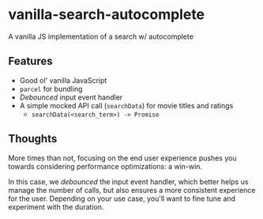 # vanilla-search-autocomplete
A vanilla JS implementation of a search w/ autocomplete

## Features
- Good ol' vanilla JavaScript
- `parcel` for bundling
- *Debounced* input event handler
- A simple mocked API call (`searchData`) for movie titles and ratings
  - `searchData(<search_term>) -> Promise`

## Thoughts
More times than not, focusing on the end user experience pushes you towards considering performance optimizations: a win-win.

In this case, we *debounced* the input event handler, which better helps us manage the number of calls, but also ensures a
more consistent experience for the user. Depending on your use case, you'll want to fine tune and experiment with the duration.
